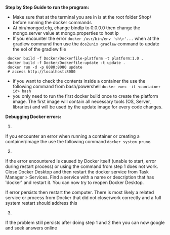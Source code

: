**Step by Step Guide to run the program:**

 - Make sure that at the terminal you are in is at the root folder Shop/ before running the docker commands
 - At bin/mongod.cfg, change bindIp to 0.0.0.0 then change the mongo.server value at mongo.properties to host ip
 - If you encounter the error `docker /usr/bin/env 'sh\r'...` when at the gradlew command then use the `dos2unix gradlew` command to update the eol of the gradlew file

```
 docker build -f Docker/Dockerfile-platform -t platform:1.0 .
 docker build -f Docker/Dockerfile-update -t update .
 docker run -d -p 8080:8080 update
 # access http://localhost:8080
```
 - if you want to check the contents inside a container the use the following command from bash/powershell
	`docker exec -it <container id> bash`
 - you only need to run the first docker build once to create the platform image. The first image will contain all necessary tools (OS, Server, libraries) and will be used by the update image for every code changes.	

**Debugging Docker errors:**

1. 
If you encounter an error when running a container or creating a container/image the use the following command
`docker system prune`.

2. 
If the error encountered is caused by Docker itself (unable to start, error during restart process) or using the command from step 1 does not work. Close Docker Desktop and then restart the docker service from Task Manager > Services.
Find a service with a name or description that has 'docker' and restart it. You can now try to reopen Docker Desktop.

If error persists then restart the computer. There is most likely a related service or process from Docker that did not close/work correctly and a full system restart should address this

3. 
If the problem still persists after doing step 1 and 2 then you can now google and seek answers online
